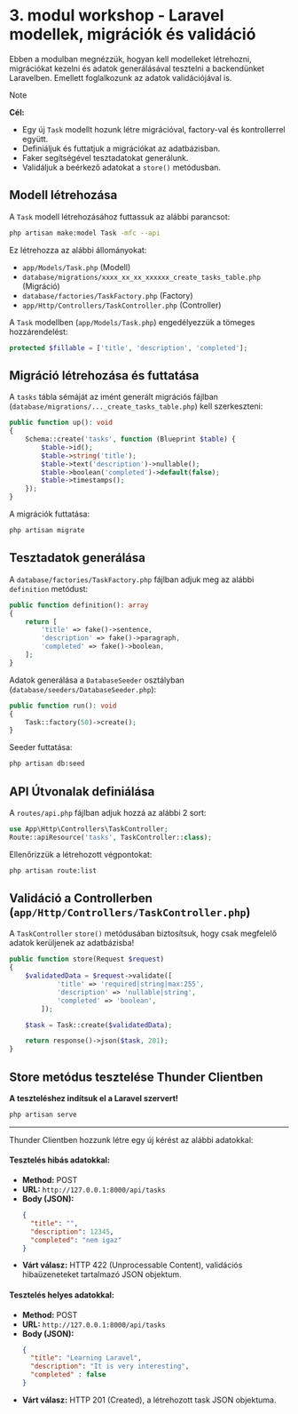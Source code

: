 # 3. modul workshop - Laravel modellek, migrációk és validáció

Ebben a modulban megnézzük, hogyan kell modelleket létrehozni, migrációkat kezelni és adatok generálásával tesztelni a backendünket Laravelben. Emellett foglalkozunk az adatok validációjával is.

> [!NOTE]  
> **Cél:**  
> - Egy új `Task` modellt hozunk létre migrációval, factory-val és kontrollerrel együtt.
> - Definiáljuk és futtatjuk a migrációkat az adatbázisban.
> - Faker segítségével tesztadatokat generálunk.
> - Validáljuk a beérkező adatokat a `store()` metódusban.

## Modell létrehozása

A `Task` modell létrehozásához futtassuk az alábbi parancsot:

```sh
php artisan make:model Task -mfc --api
```

Ez létrehozza az alábbi állományokat:
- `app/Models/Task.php` (Modell)
- `database/migrations/xxxx_xx_xx_xxxxxx_create_tasks_table.php` (Migráció)
- `database/factories/TaskFactory.php` (Factory)
- `app/Http/Controllers/TaskController.php` (Controller)

A `Task` modellben (`app/Models/Task.php`) engedélyezzük a tömeges hozzárendelést:

```php
protected $fillable = ['title', 'description', 'completed'];
```

## Migráció létrehozása és futtatása

A `tasks` tábla sémáját az imént generált migrációs fájlban (`database/migrations/..._create_tasks_table.php`) kell szerkeszteni:

```php
public function up(): void
{
    Schema::create('tasks', function (Blueprint $table) {
        $table->id();
        $table->string('title');
        $table->text('description')->nullable();
        $table->boolean('completed')->default(false);
        $table->timestamps();
    });
}
```

A migrációk futtatása:

```sh
php artisan migrate
```

## Tesztadatok generálása

A `database/factories/TaskFactory.php` fájlban adjuk meg az alábbi `definition` metódust:

```php
public function definition(): array
{
    return [
        'title' => fake()->sentence,
        'description' => fake()->paragraph,
        'completed' => fake()->boolean,
    ];
}
```

Adatok generálása a `DatabaseSeeder` osztályban (`database/seeders/DatabaseSeeder.php`):

```php
public function run(): void
{
    Task::factory(50)->create();
}
```

Seeder futtatása:

```sh
php artisan db:seed
```

## API Útvonalak definiálása

A `routes/api.php` fájlban adjuk hozzá az alábbi 2 sort:

```php
use App\Http\Controllers\TaskController;
Route::apiResource('tasks', TaskController::class);
```

Ellenőrizzük a létrehozott végpontokat:

```sh
php artisan route:list
```

## Validáció a Controllerben (`app/Http/Controllers/TaskController.php`)

A `TaskController` `store()` metódusában biztosítsuk, hogy csak megfelelő adatok kerüljenek az adatbázisba!

```php
public function store(Request $request)
{
    $validatedData = $request->validate([
            'title' => 'required|string|max:255',
            'description' => 'nullable|string',
            'completed' => 'boolean',
        ]);

    $task = Task::create($validatedData);

    return response()->json($task, 201);
}
```



## Store metódus tesztelése Thunder Clientben

**A teszteléshez indítsuk el a Laravel szervert!**

```sh
php artisan serve
```

---

Thunder Clientben hozzunk létre egy új kérést az alábbi adatokkal:

#### Tesztelés **hibás** adatokkal:
- **Method:** POST
- **URL:** `http://127.0.0.1:8000/api/tasks`
- **Body (JSON):**
  ```json
  {
    "title": "",
    "description": 12345,
    "completed": "nem igaz"
  }
  ```
- **Várt válasz:** HTTP 422 (Unprocessable Content), validációs hibaüzeneteket tartalmazó JSON objektum.

#### Tesztelés **helyes** adatokkal:
- **Method:** POST
- **URL:** `http://127.0.0.1:8000/api/tasks`
- **Body (JSON):**
  ```json
  {
    "title": "Learning Laravel",
    "description": "It is very interesting",
    "completed" : false
  }
  ```
- **Várt válasz:** HTTP 201 (Created), a létrehozott task JSON objektuma.

